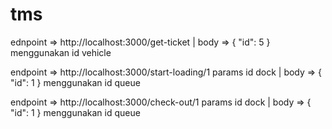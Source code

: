 # tms
ednpoint => http://localhost:3000/get-ticket |
body => { "id": 5 } menggunakan id vehicle

endpoint => http://localhost:3000/start-loading/1 params id dock |
body => { "id": 1 } menggunakan id queue

endpoint => http://localhost:3000/check-out/1 params id dock |
body => { "id": 1 } menggunakan id queue